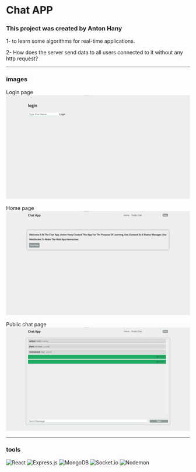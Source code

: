 # Chat APP

### This project was created by Anton Hany

1- to learn some algorithms for real-time applications.

2- How does the server send data to all users connected to it without any http request?

---

### images

Login page 
![login page of app](./images/chatAppLogin.jpg)

Home page
![home page of app](./images/chatAppHome.jpg)

Public chat page
![public chat page of app](./images/chatAppchat.jpg)

---

### tools

![React](https://img.shields.io/badge/react-%2320232a.svg?style=for-the-badge&logo=react&logoColor=%2361DAFB)
![Express.js](https://img.shields.io/badge/express.js-%23404d59.svg?style=for-the-badge&logo=express&logoColor=%2361DAFB)
![MongoDB](https://img.shields.io/badge/MongoDB-%234ea94b.svg?style=for-the-badge&logo=mongodb&logoColor=white)
![Socket.io](https://img.shields.io/badge/Socket.io-black?style=for-the-badge&logo=socket.io&badgeColor=010101)
![Nodemon](https://img.shields.io/badge/NODEMON-%23323330.svg?style=for-the-badge&logo=nodemon&logoColor=%BBDEAD)